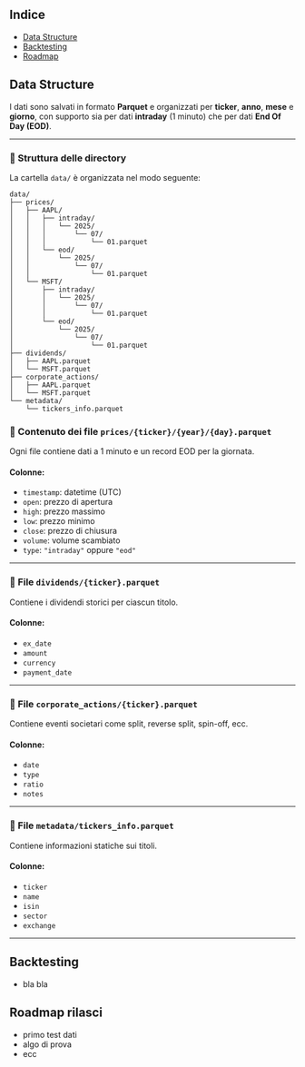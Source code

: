 

## Indice
- [Data Structure](#data-structure)  
- [Backtesting](#backtesting)  
- [Roadmap](#roadmap)  


## Data Structure

I dati sono salvati in formato **Parquet** e organizzati per **ticker**, **anno**, **mese** e **giorno**, con supporto sia per dati **intraday** (1 minuto) che per dati **End Of Day (EOD)**.

---

### 📁 Struttura delle directory

La cartella `data/` è organizzata nel modo seguente:

```text
data/
├── prices/
│   ├── AAPL/
│   │   ├── intraday/
│   │   │   └── 2025/
│   │   │       └── 07/
│   │   │           └── 01.parquet
│   │   └── eod/
│   │       └── 2025/
│   │           └── 07/
│   │               └── 01.parquet
│   └── MSFT/
│       ├── intraday/
│       │   └── 2025/
│       │       └── 07/
│       │           └── 01.parquet
│       └── eod/
│           └── 2025/
│               └── 07/
│                   └── 01.parquet
├── dividends/
│   ├── AAPL.parquet
│   └── MSFT.parquet
├── corporate_actions/
│   ├── AAPL.parquet
│   └── MSFT.parquet
└── metadata/
    └── tickers_info.parquet
```

### 🧾 Contenuto dei file `prices/{ticker}/{year}/{day}.parquet`

Ogni file contiene dati a 1 minuto e un record EOD per la giornata.

#### Colonne:
- `timestamp`: datetime (UTC)
- `open`: prezzo di apertura
- `high`: prezzo massimo
- `low`: prezzo minimo
- `close`: prezzo di chiusura
- `volume`: volume scambiato
- `type`: `"intraday"` oppure `"eod"`

---

### 📄 File `dividends/{ticker}.parquet`

Contiene i dividendi storici per ciascun titolo.

#### Colonne:
- `ex_date`
- `amount`
- `currency`
- `payment_date`

---

### 🏢 File `corporate_actions/{ticker}.parquet`

Contiene eventi societari come split, reverse split, spin-off, ecc.

#### Colonne:
- `date`
- `type`
- `ratio`
- `notes`

---

### 🧠 File `metadata/tickers_info.parquet`

Contiene informazioni statiche sui titoli.

#### Colonne:
- `ticker`
- `name`
- `isin`
- `sector`
- `exchange`

---

## Backtesting
- bla bla

## Roadmap rilasci
- primo test dati
- algo di prova 
- ecc
